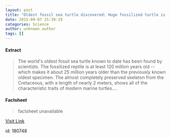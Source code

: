```yaml
---
layout: post
title: "Oldest fossil sea turtle discovered: Huge fossilized turtle is at least 120 million years old"
date: 2015-09-07 15:39:19
categories: Science
author: unknown author
tags: []
---
```



#### Extract
>The world's oldest fossil sea turtle known to date has been found by scientists. The fossilized reptile is at least 120 million years old -- which makes it about 25 million years older than the previously known oldest specimen. The almost completely preserved skeleton from the Cretaceous, with a length of nearly 2 meters, shows all of the characteristic traits of modern marine turtles....

#### Factsheet
>factsheet unavailable

[Visit Link](http://www.sciencedaily.com/releases/2015/09/150907113919.htm)

id:  180748


